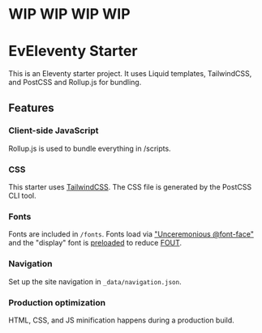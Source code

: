 # WIP WIP WIP WIP

# EvEleventy Starter

This is an Eleventy starter project. It uses Liquid templates, 
TailwindCSS, and PostCSS and Rollup.js for bundling.

## Features

### Client-side JavaScript

Rollup.js is used to bundle everything in /scripts. 

### CSS

This starter uses [TailwindCSS](https://tailwindcss.com/). The CSS file is
generated by the PostCSS CLI tool. 

### Fonts

Fonts are included in `/fonts`. Fonts load via
["Unceremonious @font-face"](https://www.zachleat.com/web/comprehensive-webfonts/#font-face)
and the "display" font is
[preloaded](https://www.zachleat.com/web/comprehensive-webfonts/#preload) to
reduce [FOUT](https://www.zachleat.com/web/webfont-glossary/#fout).

### Navigation

Set up the site navigation in `_data/navigation.json`.

### Production optimization

HTML, CSS, and JS minification happens during a production build.

